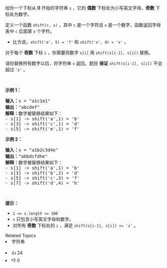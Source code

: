<p>给你一个下标从 <strong>0</strong>&nbsp;开始的字符串 <code>s</code>&nbsp;，它的 <strong>偶数</strong> 下标处为小写英文字母，<strong>奇数</strong>&nbsp;下标处为数字。</p>

<p>定义一个函数&nbsp;<code>shift(c, x)</code>&nbsp;，其中&nbsp;<code>c</code>&nbsp;是一个字符且&nbsp;<code>x</code>&nbsp;是一个数字，函数返回字母表中&nbsp;<code>c</code>&nbsp;后面第 <code>x</code>&nbsp;个字符。</p>

<ul> 
 <li>比方说，<code>shift('a', 5) = 'f'</code>&nbsp;和&nbsp;<code>shift('x', 0) = 'x'</code>&nbsp;。</li> 
</ul>

<p>对于每个 <strong>奇数</strong>&nbsp;下标&nbsp;<code>i</code>&nbsp;，你需要将数字&nbsp;<code>s[i]</code> 用&nbsp;<code>shift(s[i-1], s[i])</code>&nbsp;替换。</p>

<p>请你替换所有数字以后，将字符串 <code>s</code>&nbsp;返回。题目 <strong>保证</strong><em>&nbsp;</em><code>shift(s[i-1], s[i])</code>&nbsp;不会超过 <code>'z'</code>&nbsp;。</p>

<p>&nbsp;</p>

<p><strong>示例 1：</strong></p>

<pre><b>输入：</b>s = "a1c1e1"
<b>输出：</b>"abcdef"
<strong>解释：</strong>数字被替换结果如下：
- s[1] -&gt; shift('a',1) = 'b'
- s[3] -&gt; shift('c',1) = 'd'
- s[5] -&gt; shift('e',1) = 'f'</pre>

<p><strong>示例 2：</strong></p>

<pre><b>输入：</b>s = "a1b2c3d4e"
<b>输出：</b>"abbdcfdhe"
<strong>解释：</strong>数字被替换结果如下：
- s[1] -&gt; shift('a',1) = 'b'
- s[3] -&gt; shift('b',2) = 'd'
- s[5] -&gt; shift('c',3) = 'f'
- s[7] -&gt; shift('d',4) = 'h'</pre>

<p>&nbsp;</p>

<p><strong>提示：</strong></p>

<ul> 
 <li><code>1 &lt;= s.length &lt;= 100</code></li> 
 <li><code>s</code>&nbsp;只包含小写英文字母和数字。</li> 
 <li>对所有 <strong>奇数</strong> 下标处的&nbsp;<code>i</code>&nbsp;，满足&nbsp;<code>shift(s[i-1], s[i]) &lt;= 'z'</code>&nbsp;。</li> 
</ul>

<div><div>Related Topics</div><div><li>字符串</li></div></div><br><div><li>👍 24</li><li>👎 0</li></div>